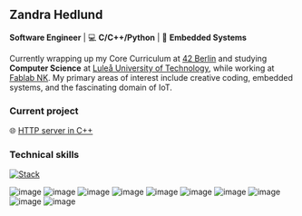 ## Zandra Hedlund

<!--
**zhedlund/zhedlund** is a ✨ _special_ ✨ repository because its `README.md` (this file) appears on your GitHub profile.

Here are some ideas to get you started:

- 🔭 I’m currently working on ...
- 🌱 I’m currently learning ...
- 👯 I’m looking to collaborate on ...
- 🤔 I’m looking for help with ...
- 💬 Ask me about ...
- 📫 How to reach me: ...
- 😄 Pronouns: ...
- ⚡ Fun fact: ...
-->


**Software Engineer** | 💻 **C/C++/Python** | 🔧 **Embedded Systems**

Currently wrapping up my Core Curriculum at [42 Berlin](https://github.com/42Berlin) and studying **Computer Science** at [Luleå University of Technology](https://www.ltu.se/en), while working at [Fablab NK](http://github.com/fablabnk). My primary areas of interest include creative coding, embedded systems, and the fascinating domain of IoT.

### Current project
🌐 [HTTP server in C++](https://multitudes.github.io/42-Webserv/)

### Technical skills

[![Stack](https://skillicons.dev/icons?i=c,cpp,py)](https://skillicons.dev)

![image](https://img.shields.io/badge/Raspberry%20Pi-A22846?style=for-the-badge&logo=Raspberry%20Pi&logoColor=white)
![image](https://img.shields.io/badge/Arduino-00979D?style=for-the-badge&logo=Arduino&logoColor=white)
![image](https://img.shields.io/badge/GIT-E44C30?style=for-the-badge&logo=git&logoColor=white)
![image](https://img.shields.io/badge/Docker-2CA5E0?style=for-the-badge&logo=docker&logoColor=white)
![image](https://img.shields.io/badge/HTML5-E34F26?style=for-the-badge&logo=html5&logoColor=white)
![image](https://img.shields.io/badge/CSS3-1572B6?style=for-the-badge&logo=css3&logoColor=white)
![image](https://img.shields.io/badge/JavaScript-323330?style=for-the-badge&logo=javascript&logoColor=F7DF1E)
![image](https://img.shields.io/badge/Node%20js-339933?style=for-the-badge&logo=nodedotjs&logoColor=white)
![image](https://img.shields.io/badge/VIM-%2311AB00.svg?&style=for-the-badge&logo=vim&logoColor=white)
![image](https://img.shields.io/badge/Jupyter-F37626.svg?&style=for-the-badge&logo=Jupyter&logoColor=white)

